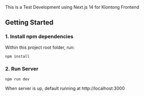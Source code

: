 This is a Test Development using Next.js 14 for Klontong Frontend

## Getting Started

### 1. Install npm dependencies

Within this project root folder, run:

```bash
npm install
```

### 2. Run Server

```
npm run dev
```

When server is up, default running at http://localhost:3000
